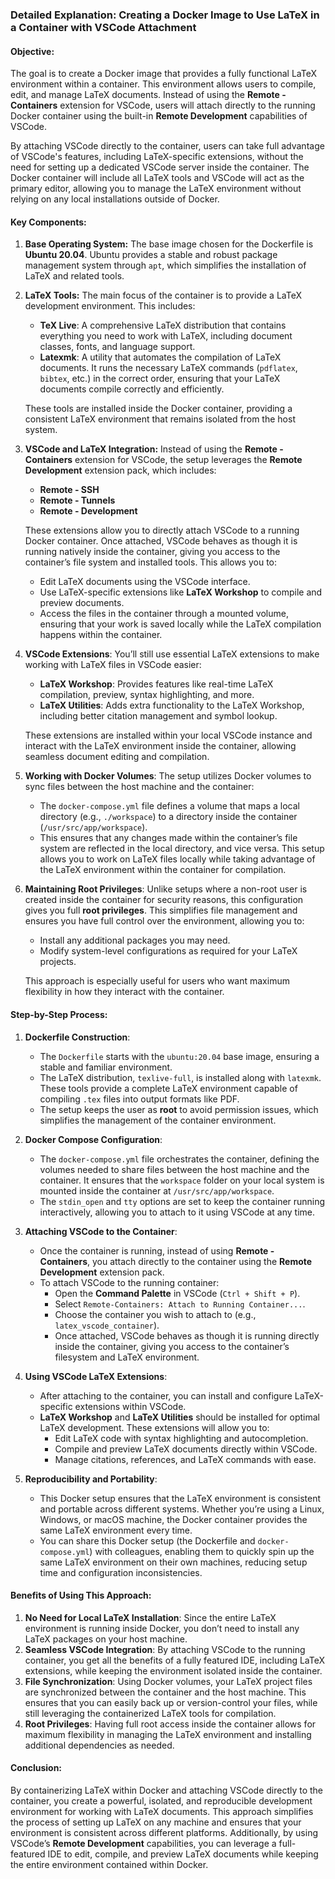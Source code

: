### Detailed Explanation: Creating a Docker Image to Use LaTeX in a Container with VSCode Attachment

#### Objective:
The goal is to create a Docker image that provides a fully functional LaTeX environment within a container. This environment allows users to compile, edit, and manage LaTeX documents. Instead of using the **Remote - Containers** extension for VSCode, users will attach directly to the running Docker container using the built-in **Remote Development** capabilities of VSCode.

By attaching VSCode directly to the container, users can take full advantage of VSCode's features, including LaTeX-specific extensions, without the need for setting up a dedicated VSCode server inside the container. The Docker container will include all LaTeX tools and VSCode will act as the primary editor, allowing you to manage the LaTeX environment without relying on any local installations outside of Docker.

#### Key Components:
1. **Base Operating System:**
   The base image chosen for the Dockerfile is **Ubuntu 20.04**. Ubuntu provides a stable and robust package management system through `apt`, which simplifies the installation of LaTeX and related tools.

2. **LaTeX Tools:**
   The main focus of the container is to provide a LaTeX development environment. This includes:
   - **TeX Live**: A comprehensive LaTeX distribution that contains everything you need to work with LaTeX, including document classes, fonts, and language support.
   - **Latexmk**: A utility that automates the compilation of LaTeX documents. It runs the necessary LaTeX commands (`pdflatex`, `bibtex`, etc.) in the correct order, ensuring that your LaTeX documents compile correctly and efficiently.

   These tools are installed inside the Docker container, providing a consistent LaTeX environment that remains isolated from the host system.

3. **VSCode and LaTeX Integration:**
   Instead of using the **Remote - Containers** extension for VSCode, the setup leverages the **Remote Development** extension pack, which includes:
   - **Remote - SSH**
   - **Remote - Tunnels**
   - **Remote - Development**
   
   These extensions allow you to directly attach VSCode to a running Docker container. Once attached, VSCode behaves as though it is running natively inside the container, giving you access to the container’s file system and installed tools. This allows you to:
   - Edit LaTeX documents using the VSCode interface.
   - Use LaTeX-specific extensions like **LaTeX Workshop** to compile and preview documents.
   - Access the files in the container through a mounted volume, ensuring that your work is saved locally while the LaTeX compilation happens within the container.

4. **VSCode Extensions**:
   You’ll still use essential LaTeX extensions to make working with LaTeX files in VSCode easier:
   - **LaTeX Workshop**: Provides features like real-time LaTeX compilation, preview, syntax highlighting, and more.
   - **LaTeX Utilities**: Adds extra functionality to the LaTeX Workshop, including better citation management and symbol lookup.
   
   These extensions are installed within your local VSCode instance and interact with the LaTeX environment inside the container, allowing seamless document editing and compilation.

5. **Working with Docker Volumes**:
   The setup utilizes Docker volumes to sync files between the host machine and the container:
   - The `docker-compose.yml` file defines a volume that maps a local directory (e.g., `./workspace`) to a directory inside the container (`/usr/src/app/workspace`).
   - This ensures that any changes made within the container’s file system are reflected in the local directory, and vice versa. This setup allows you to work on LaTeX files locally while taking advantage of the LaTeX environment within the container for compilation.

6. **Maintaining Root Privileges**:
   Unlike setups where a non-root user is created inside the container for security reasons, this configuration gives you full **root privileges**. This simplifies file management and ensures you have full control over the environment, allowing you to:
   - Install any additional packages you may need.
   - Modify system-level configurations as required for your LaTeX projects.
   
   This approach is especially useful for users who want maximum flexibility in how they interact with the container.

#### Step-by-Step Process:

1. **Dockerfile Construction**:
   - The `Dockerfile` starts with the `ubuntu:20.04` base image, ensuring a stable and familiar environment.
   - The LaTeX distribution, `texlive-full`, is installed along with `latexmk`. These tools provide a complete LaTeX environment capable of compiling `.tex` files into output formats like PDF.
   - The setup keeps the user as **root** to avoid permission issues, which simplifies the management of the container environment.

2. **Docker Compose Configuration**:
   - The `docker-compose.yml` file orchestrates the container, defining the volumes needed to share files between the host machine and the container. It ensures that the `workspace` folder on your local system is mounted inside the container at `/usr/src/app/workspace`.
   - The `stdin_open` and `tty` options are set to keep the container running interactively, allowing you to attach to it using VSCode at any time.

3. **Attaching VSCode to the Container**:
   - Once the container is running, instead of using **Remote - Containers**, you attach directly to the container using the **Remote Development** extension pack.
   - To attach VSCode to the running container:
     - Open the **Command Palette** in VSCode (`Ctrl + Shift + P`).
     - Select `Remote-Containers: Attach to Running Container...`.
     - Choose the container you wish to attach to (e.g., `latex_vscode_container`).
     - Once attached, VSCode behaves as though it is running directly inside the container, giving you access to the container’s filesystem and LaTeX environment.
   
4. **Using VSCode LaTeX Extensions**:
   - After attaching to the container, you can install and configure LaTeX-specific extensions within VSCode.
   - **LaTeX Workshop** and **LaTeX Utilities** should be installed for optimal LaTeX development. These extensions will allow you to:
     - Edit LaTeX code with syntax highlighting and autocompletion.
     - Compile and preview LaTeX documents directly within VSCode.
     - Manage citations, references, and LaTeX commands with ease.

5. **Reproducibility and Portability**:
   - This Docker setup ensures that the LaTeX environment is consistent and portable across different systems. Whether you’re using a Linux, Windows, or macOS machine, the Docker container provides the same LaTeX environment every time.
   - You can share this Docker setup (the Dockerfile and `docker-compose.yml`) with colleagues, enabling them to quickly spin up the same LaTeX environment on their own machines, reducing setup time and configuration inconsistencies.

#### Benefits of Using This Approach:
1. **No Need for Local LaTeX Installation**: Since the entire LaTeX environment is running inside Docker, you don’t need to install any LaTeX packages on your host machine.
2. **Seamless VSCode Integration**: By attaching VSCode to the running container, you get all the benefits of a fully featured IDE, including LaTeX extensions, while keeping the environment isolated inside the container.
3. **File Synchronization**: Using Docker volumes, your LaTeX project files are synchronized between the container and the host machine. This ensures that you can easily back up or version-control your files, while still leveraging the containerized LaTeX tools for compilation.
4. **Root Privileges**: Having full root access inside the container allows for maximum flexibility in managing the LaTeX environment and installing additional dependencies as needed.

#### Conclusion:
By containerizing LaTeX within Docker and attaching VSCode directly to the container, you create a powerful, isolated, and reproducible development environment for working with LaTeX documents. This approach simplifies the process of setting up LaTeX on any machine and ensures that your environment is consistent across different platforms. Additionally, by using VSCode’s **Remote Development** capabilities, you can leverage a full-featured IDE to edit, compile, and preview LaTeX documents while keeping the entire environment contained within Docker.